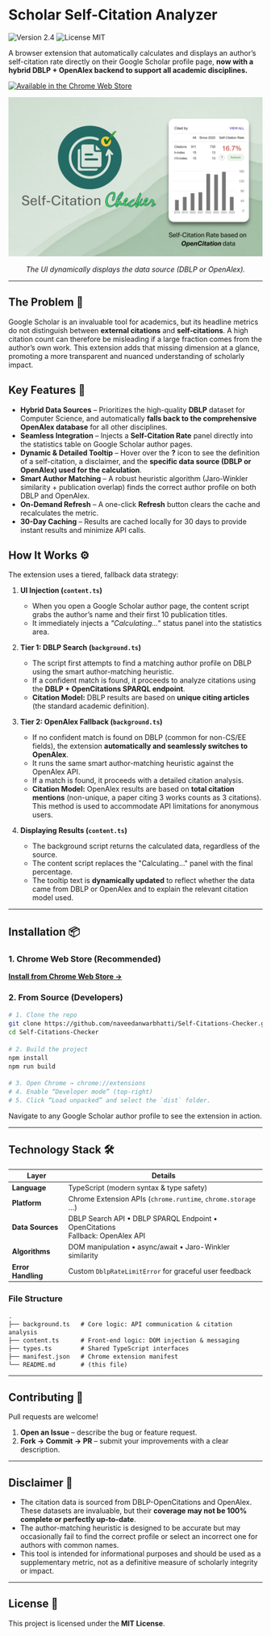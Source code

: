
# Scholar Self-Citation Analyzer

![Version 2.4](https://img.shields.io/badge/version-2.4-blue.svg)
![License MIT](https://img.shields.io/badge/license-MIT-green.svg)

A browser extension that automatically calculates and displays an author’s self-citation rate directly on their Google Scholar profile page, **now with a hybrid DBLP + OpenAlex backend to support all academic disciplines.**

<p align="left">
  <a href="https://chromewebstore.google.com/detail/cdikdlblibjpejgihfghambmclimmgaa?utm_source=item-share-cb">
    <img src="https://developer.chrome.com/static/docs/webstore/branding/image/UV4C4ybeBTsZt43U4xis.png" alt="Available in the Chrome Web Store">
  </a>
</p>

<p align="center">
  <img src="https://github.com/naveedanwarbhatti/Self-Citations-Checker/blob/main/images/Screenshot.png" alt="Scholar Self-Citation Analyzer in action">
</p>
<p align="center"><em>The UI dynamically displays the data source (DBLP or OpenAlex).</em></p>

---

## The Problem 🤔

Google Scholar is an invaluable tool for academics, but its headline metrics do not distinguish between **external citations** and **self-citations**. A high citation count can therefore be misleading if a large fraction comes from the author’s own work.
This extension adds that missing dimension at a glance, promoting a more transparent and nuanced understanding of scholarly impact.

## Key Features 🚀

- **Hybrid Data Sources** – Prioritizes the high-quality **DBLP** dataset for Computer Science, and automatically **falls back to the comprehensive OpenAlex database** for all other disciplines.
- **Seamless Integration** – Injects a **Self-Citation Rate** panel directly into the statistics table on Google Scholar author pages.
- **Dynamic & Detailed Tooltip** – Hover over the **?** icon to see the definition of a self-citation, a disclaimer, and the **specific data source (DBLP or OpenAlex) used for the calculation**.
- **Smart Author Matching** – A robust heuristic algorithm (Jaro-Winkler similarity + publication overlap) finds the correct author profile on both DBLP and OpenAlex.
- **On-Demand Refresh** – A one-click **Refresh** button clears the cache and recalculates the metric.
- **30-Day Caching** – Results are cached locally for 30 days to provide instant results and minimize API calls.

## How It Works ⚙️

The extension uses a tiered, fallback data strategy:

1.  **UI Injection (`content.ts`)**
    - When you open a Google Scholar author page, the content script grabs the author’s name and their first 10 publication titles.
    - It immediately injects a *"Calculating..."* status panel into the statistics area.

2.  **Tier 1: DBLP Search (`background.ts`)**
    - The script first attempts to find a matching author profile on DBLP using the smart author-matching heuristic.
    - If a confident match is found, it proceeds to analyze citations using the **DBLP + OpenCitations SPARQL endpoint**.
    - **Citation Model:** DBLP results are based on **unique citing articles** (the standard academic definition).

3.  **Tier 2: OpenAlex Fallback (`background.ts`)**
    - If no confident match is found on DBLP (common for non-CS/EE fields), the extension **automatically and seamlessly switches to OpenAlex**.
    - It runs the same smart author-matching heuristic against the OpenAlex API.
    - If a match is found, it proceeds with a detailed citation analysis.
    - **Citation Model:** OpenAlex results are based on **total citation mentions** (non-unique, a paper citing 3 works counts as 3 citations). This method is used to accommodate API limitations for anonymous users.

4.  **Displaying Results (`content.ts`)**
    - The background script returns the calculated data, regardless of the source.
    - The content script replaces the "Calculating..." panel with the final percentage.
    - The tooltip text is **dynamically updated** to reflect whether the data came from DBLP or OpenAlex and to explain the relevant citation model used.

---

## Installation 📦

### 1. Chrome Web Store (Recommended)

[**Install from Chrome Web Store →**](https://chromewebstore.google.com/detail/cdikdlblibjpejgihfghambmclimmgaa?utm_source=item-share-cb)

### 2. From Source (Developers)

```bash
# 1. Clone the repo
git clone https://github.com/naveedanwarbhatti/Self-Citations-Checker.git
cd Self-Citations-Checker

# 2. Build the project
npm install
npm run build

# 3. Open Chrome → chrome://extensions
# 4. Enable “Developer mode” (top-right)
# 5. Click “Load unpacked” and select the `dist` folder.
````

Navigate to any Google Scholar author profile to see the extension in action.

---

## Technology Stack 🛠️

| Layer              | Details                                                      |
| ------------------ | ------------------------------------------------------------ |
| **Language**       | TypeScript (modern syntax & type safety)                     |
| **Platform**       | Chrome Extension APIs (`chrome.runtime`, `chrome.storage` …) |
| **Data Sources**   | DBLP Search API • DBLP SPARQL Endpoint • OpenCitations <br>Fallback: OpenAlex API      |
| **Algorithms**     | DOM manipulation • async/await • Jaro-Winkler similarity     |
| **Error Handling** | Custom `DblpRateLimitError` for graceful user feedback       |

### File Structure

```text
.
├── background.ts   # Core logic: API communication & citation analysis
├── content.ts      # Front-end logic: DOM injection & messaging
├── types.ts        # Shared TypeScript interfaces
├── manifest.json   # Chrome extension manifest
└── README.md       # (this file)
```

---

## Contributing 🤝

Pull requests are welcome!

1. **Open an Issue** – describe the bug or feature request.
2. **Fork → Commit → PR** – submit your improvements with a clear description.

---

## Disclaimer 📝

* The citation data is sourced from DBLP-OpenCitations and OpenAlex. These datasets are invaluable, but their **coverage may not be 100% complete or perfectly up-to-date**.
* The author-matching heuristic is designed to be accurate but may occasionally fail to find the correct profile or select an incorrect one for authors with common names.
* This tool is intended for informational purposes and should be used as a supplementary metric, not as a definitive measure of scholarly integrity or impact.

---

## License 📄

This project is licensed under the **MIT License**.





